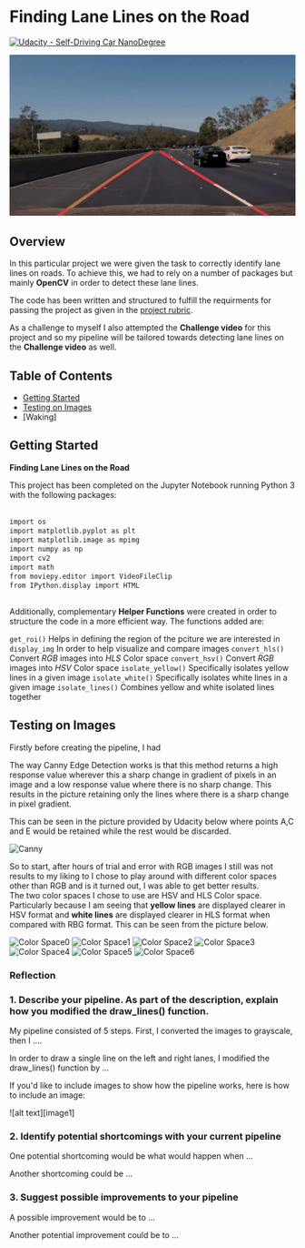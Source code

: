 # **Finding Lane Lines on the Road** 
[![Udacity - Self-Driving Car NanoDegree](https://s3.amazonaws.com/udacity-sdc/github/shield-carnd.svg)](http://www.udacity.com/drive)

<p align="center">
    <img src="readme_files/challenge.gif">
</p>

Overview
---

In this particular project we were given the task to correctly identify lane lines on roads.  To achieve this, we had to rely on a number of packages but mainly **OpenCV** in order to detect these lane lines.

The code has been written and structured to fulfill the requirments for passing the project as given in the [project rubric](https://review.udacity.com/#!/rubrics/322/view). 

As a challenge to myself I also attempted the **Challenge video** for this project and so my pipeline will be tailored towards detecting lane lines on the **Challenge video** as well.


Table of Contents
---

- [Getting Started](#getting-started)
- [Testing on Images](#testing-on-images)
- [Waking]


Getting Started
---

**Finding Lane Lines on the Road**

This project has been completed on the Jupyter Notebook running Python 3 with the following packages:

```

import os
import matplotlib.pyplot as plt
import matplotlib.image as mpimg
import numpy as np
import cv2
import math
from moviepy.editor import VideoFileClip
from IPython.display import HTML


```

Additionally, complementary **Helper Functions** were created in order to structure the code in a more efficient way.  The functions added are:

`get_roi()` Helps in defining the region of the pciture we are interested in
`display_img` In order to help visualize and compare images
`convert_hls()` Convert _RGB_ images into _HLS_ Color space
`convert_hsv()` Convert _RGB_ images into _HSV_ Color space
`isolate_yellow()` Specifically isolates yellow lines in a given image
`isolate_white()` Specifically isolates white lines in a given image
`isolate_lines()` Combines yellow and white isolated lines together


Testing on Images
---

Firstly before creating the pipeline, I had

The way Canny Edge Detection works is that this method returns a high response value wherever this a sharp change in gradient of pixels in an image and a low response value where there is no sharp change.  This results in the picture retaining only the lines where there is a sharp change in pixel gradient.  

This can be seen in the picture provided by Udacity below where points A,C and E would be retained while the rest would be discarded.

![Canny]("readme_files/canny1.png")

So to start, after hours of trial and error with RGB images I still was not results to my liking to I chose to play around with different color spaces other than RGB and is it turned out, I was able to get better results.  
The two color spaces I chose to use are HSV and HLS Color space.  Particularly because I am seeing that **yellow lines** are displayed clearer in HSV format and **white lines** are displayed clearer in HLS format when compared with RBG format.  This can be seen from the picture below.

![Color Space0]("readme_files/Color_space0.png")
![Color Space1]("readme_files/Color_space1.png")
![Color Space2]("readme_files/Color_space2.png")
![Color Space3]("readme_files/Color_space3.png")
![Color Space4]("readme_files/Color_space4.png")
![Color Space5]("readme_files/Color_space5.png")
![Color Space6]("readme_files/Color_space6.png")


### Reflection

### 1. Describe your pipeline. As part of the description, explain how you modified the draw_lines() function.

My pipeline consisted of 5 steps. First, I converted the images to grayscale, then I .... 

In order to draw a single line on the left and right lanes, I modified the draw_lines() function by ...

If you'd like to include images to show how the pipeline works, here is how to include an image: 

![alt text][image1]


### 2. Identify potential shortcomings with your current pipeline


One potential shortcoming would be what would happen when ... 

Another shortcoming could be ...


### 3. Suggest possible improvements to your pipeline

A possible improvement would be to ...

Another potential improvement could be to ...
